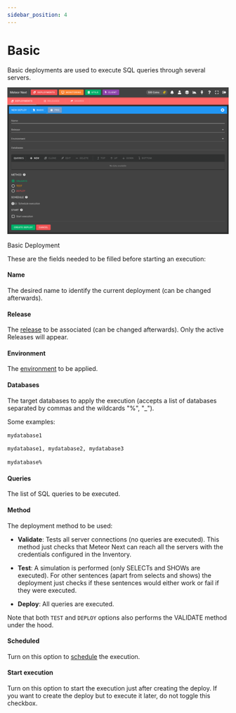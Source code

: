 ```yaml
---
sidebar_position: 4
---
```


# Basic

Basic deployments are used to execute SQL queries through several servers.

![alt text](../../../assets/deployments/basic.png "Deployments - Basic")

<p style={{textAlign:"center", marginTop:"-10px"}}>Basic Deployment</p>

These are the fields needed to be filled before starting an execution:

#### Name

The desired name to identify the current deployment (can be changed afterwards).

#### Release

The [release](releases) to be associated (can be changed afterwards). Only the active Releases will appear.

#### Environment

The [environment](../inventory/environments) to be applied.

#### Databases

The target databases to apply the execution (accepts a list of databases separated by commas and the wildcards "%", "_").

Some examples:

```sql title="One database"
mydatabase1
```

```sql title="Some databases"
mydatabase1, mydatabase2, mydatabase3
```

```sql title="All databases that its name starts with 'mydatabase'"
mydatabase%
```

#### Queries

The list of SQL queries to be executed.

#### Method

The deployment method to be used:
- **Validate**: Tests all server connections (no queries are executed). This method just checks that Meteor Next can reach all the servers with the credentials configured in the Inventory.

- **Test**: A simulation is performed (only SELECTs and SHOWs are executed). For other sentences (apart from selects and shows) the deployment just checks if these sentences would either work or fail if they were executed.

- **Deploy**: All queries are executed.

Note that both `TEST` and `DEPLOY` options also performs the VALIDATE method under the hood.

#### Scheduled

Turn on this option to [schedule](scheduled) the execution.

#### Start execution

Turn on this option to start the execution just after creating the deploy. If you want to create the deploy but to execute it later, do not toggle this checkbox.